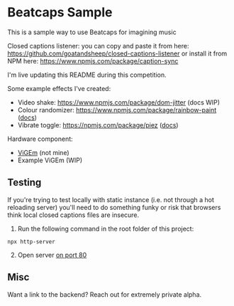 # Beatcaps Sample

This is a sample way to use Beatcaps for imagining music

Closed captions listener: you can copy and paste it from here: https://github.com/goatandsheep/closed-captions-listener or install it from NPM here: https://www.npmjs.com/package/caption-sync

I'm live updating this README during this competition.

Some example effects I've created:

* Video shake: https://www.npmjs.com/package/dom-jitter (docs WIP) 
* Colour randomizer: https://www.npmjs.com/package/rainbow-paint ([docs](https://github.com/goatandsheep/color-randomizer))
* Vibrate toggle: https://npmjs.com/package/piez ([docs](https://github.com/goatandsheep/vibrate-toggle))

Hardware component:

* [ViGEm](https://github.com/ViGEm/) (not mine)
* Example ViGEm (WIP)

## Testing

If you're trying to test locally with static instance (i.e. not through a hot reloading server) you'll need to do something funky or risk that browsers think local closed captions files are insecure.

1. Run the following command in the root folder of this project:

```shell
npx http-server
```

2. Open server [on port 80](http://localhost:8080)

## Misc

Want a link to the backend? Reach out for extremely private alpha.
